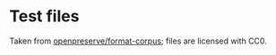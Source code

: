# Test files
Taken from [openpreserve/format-corpus](https://github.com/openpreserve/format-corpus/blob/master/office/spreadsheet/); files are licensed with CC0.

